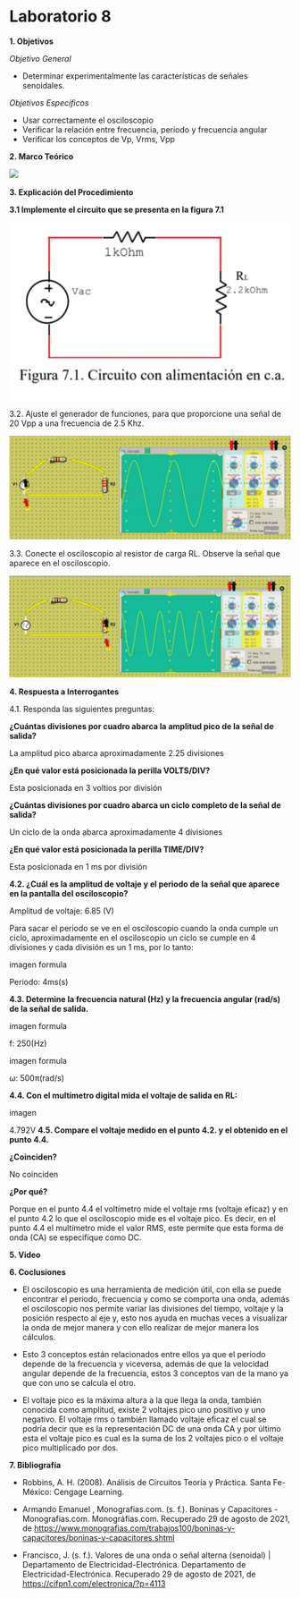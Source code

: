 # Laboratorio 8

__1. Objetivos__

*Objetivo General*

* Determinar experimentalmente las características de señales senoidales.

*Objetivos Específicos*

* Usar correctamente el osciloscopio 
*	Verificar la relación entre frecuencia, periodo y frecuencia angular 
*	Verificar los conceptos de Vp, Vrms, Vpp


__2. Marco Teórico__ 

![](https://github.com/DiegoLimaespe/fotos-lab8/blob/main/.jpeg)


__3. Explicación del Procedimiento__

__3.1 Implemente el circuito que se presenta en la figura 7.1__

![](https://github.com/DiegoLimaespe/fotos-lab8/blob/main/7.1.jpg)

3.2. Ajuste el generador de funciones, para que proporcione una señal de 20 Vpp a una frecuencia de 2.5 Khz.

![](https://github.com/DiegoLimaespe/fotos-lab8/blob/main/ofv.jpg)

3.3. Conecte el osciloscopio al resistor de carga RL. Observe la señal que aparece en el osciloscopio.

![](https://github.com/DiegoLimaespe/fotos-lab8/blob/main/ovrl.jpg)


__4. Respuesta a Interrogantes__

4.1. Responda las siguientes preguntas:

__¿Cuántas divisiones por cuadro abarca la amplitud pico de la señal de salida?__

La amplitud pico abarca aproximadamente 2.25 divisiones 	
 
__¿En qué valor está posicionada la perilla VOLTS/DIV?__

Esta posicionada en 3 voltios por división 

__¿Cuántas divisiones por cuadro abarca un ciclo completo de la señal de salida?__

Un ciclo de la onda abarca aproximadamente 4 divisiones 

__¿En qué valor está posicionada la perilla TIME/DIV?__

Esta posicionada en 1 ms por división 

__4.2. ¿Cuál es la amplitud de voltaje y el periodo de la señal que aparece en la pantalla del osciloscopio?__

Amplitud de voltaje: 6.85 (V)

Para sacar el periodo se ve en el osciloscopio cuando la onda cumple un ciclo, aproximadamente en el osciloscopio un ciclo se cumple en 4 divisiones y cada división es un 1 ms, por lo tanto:

imagen formula

Periodo:  4ms(s)

__4.3. Determine la frecuencia natural (Hz) y la frecuencia angular (rad/s) de la señal de
salida.__

imagen formula

f: 250(Hz)

imagen formula 

ω: 500π(rad/s)

__4.4. Con el multímetro digital mida el voltaje de salida en RL:__


imagen 

 4.792V
__4.5. Compare el voltaje medido en el punto 4.2. y el obtenido en el punto 4.4.__

__¿Coinciden?__

No coinciden 

__¿Por qué?__

Porque en el punto 4.4 el voltímetro mide el voltaje rms (voltaje eficaz) y en el punto 4.2 lo que el osciloscopio mide es el voltaje pico. Es decir, en el punto 4.4 el multímetro mide el valor RMS, este permite que esta forma de onda (CA) se especifique como DC.


__5. Video__



__6. Coclusiones__ 

* El osciloscopio es una herramienta de medición útil, con ella se puede encontrar el periodo, frecuencia y como se comporta una onda, además el osciloscopio nos permite variar las divisiones del tiempo, voltaje y la posición respecto al eje y, esto nos ayuda en muchas veces a visualizar la onda de mejor manera y con ello realizar de mejor manera los cálculos. 

* Esto 3 conceptos están relacionados entre ellos ya que el periodo depende de la frecuencia y viceversa, además de que la velocidad angular depende de la frecuencia, estos 3 conceptos van de la mano ya que con uno se calcula el otro. 

* El voltaje pico es la máxima altura a la que llega la onda, también conocida como amplitud, existe 2 voltajes pico uno positivo y uno negativo. El voltaje rms o también llamado voltaje eficaz el cual se podría decir que es la representación DC de una onda CA y por último esta el voltaje pico es cual es la suma de los 2 voltajes pico o el voltaje pico multiplicado por dos. 



__7. Bibliografía__

* Robbins, A. H. (2008). Análisis de Circuitos Teoría y Práctica. Santa Fe-México: Cengage Learning.

* Armando Emanuel , Monografias.com. (s. f.). Boninas y Capacitores - Monografias.com. Monográfias.com. Recuperado 29 de agosto de 2021, de https://www.monografias.com/trabajos100/boninas-y-capacitores/boninas-y-capacitores.shtml

* Francisco, J. (s. f.). Valores de una onda o señal alterna (senoidal) | Departamento de Electricidad-Electrónica. Departamento de Electricidad-Electrónica. Recuperado 29 de agosto de 2021, de https://cifpn1.com/electronica/?p=4113
